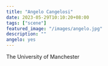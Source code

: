 ```yaml
---
title: "Angelo Cangelosi"
date: 2023-05-29T10:10:20+08:00
tags: ["scene"]
featured_image: "/images/angelo.jpg"
description: ""
angelo: yes
---
```


The University of Manchester

